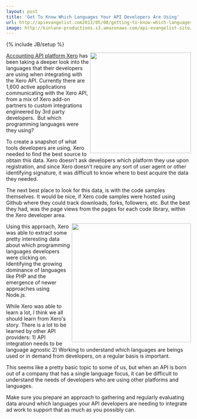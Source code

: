 ```yaml
---
layout: post
title: 'Get To Know Which Languages Your API Developers Are Using'
url: http://apievangelist.com2013/05/08/getting-to-know-which-languages-your-api-developers-are-using/
image: http://kinlane-productions.s3.amazonaws.com/api-evangelist-site/blog/xero-logo.png
---
```

{% include JB/setup %}
<p>
     <a title="Xero Accounting Software" href="http://developer.xero.com/" target="_blank"><img src="https://s3.amazonaws.com/kinlane-productions/xero/xero-logo.png"  width="275" align="right" /></a>
</p>
<p>
     <a title="Xero Accounting Software" href="http://developer.xero.com/" target="_blank">Accounting API platform Xero</a> has been taking a deeper look into the languages that their developers are using when integrating with the Xero API. Currently there are 1,600 active applications communicating with the Xero API, from a mix of Xero add-on partners to custom integrations engineered by 3rd party developers.  But which programming languages were they using?
</p>
<p>
     To create a snapshot of what tools developers are using, Xero needed to find the best source to obtain this data. Xero doesn't ask developers which platform they use upon registration, and since Xero doesn't require any sort of user agent or other identifying signature, it was difficult to know where to best acquire the data they needed.
</p>
<p>
     The next best place to look for this data, is with the code samples themselves. It would be nice, if Xero code samples were hosted using Github where they could track downloads, forks, followers, etc. But the best they had, was the page views from the pages for each code library, within the Xero developer area.
</p>
<p>
     <a title="Xero Accounting Software" href="http://developer.xero.com/" target="_blank"><img src="https://s3.amazonaws.com/kinlane-productions/xero/xero-2013-usage-chart.png"  width="325" align="right" /></a>
</p>
<p>
     Using this approach, Xero was able to extract some pretty interesting data about which programming languages developers were clicking on. Identifying the growing dominance of languages like PHP and the emergence of newer approaches using Node.js.
</p>
<p>
     While Xero was able to learn a lot, I think we all should learn from Xero's story. There is a lot to be learned by other API providers: 1) API integration needs to be language agnostic 2) Working to understand which languages are beings used or in demand from developers, on a regular basis is important.
</p>
<p>
     This seems like a pretty basic topic to some of us, but when an API is born out of a company that has a single language focus, it can be difficult to understand the needs of developers who are using other platforms and languages.
</p>
<p>
     Make sure you prepare an approach to gathering and regularly evaluating data around which languages your API developers are needing to integrate ad work to support that as much as you possibly can.
</p>

